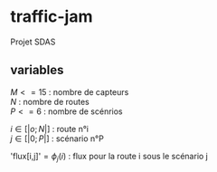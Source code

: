 # traffic-jam
Projet SDAS

## variables
$M <= 15$ : nombre  de capteurs\
$N$ : nombre de routes\
$P <= 6$ : nombre de scénrios

$i \in [|o;N|]$ : route n°i\
$j \in [|0;P|]$ : scénario n°P

'flux[i,j]'$=\phi_j(i)$ : flux pour la route i sous le scénario j